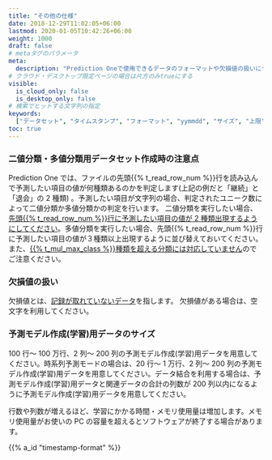 ```yaml
---
title: "その他の仕様"
date: 2018-12-29T11:02:05+06:00
lastmod: 2020-01-05T10:42:26+06:00
weight: 1000
draft: false
# metaタグのパラメータ
meta:
  description: "Prediction Oneで使用できるデータのフォーマットや欠損値の扱いについて説明します。"
# クラウド・デスクトップ限定ページの場合は片方のみtrueにする
visible:
  is_cloud_only: false
  is_desktop_only: false
# 検索でヒットする文字列の指定
keywords:
  ["データセット", "タイムスタンプ", "フォーマット", "yymmdd", "サイズ", "上限"]
toc: true
---
```


### 二値分類・多値分類用データセット作成時の注意点

Prediction One では、ファイルの先頭{{% t_read_row_num %}}行を読み込んで予測したい項目の値が何種類あるのかを判定します(上記の例だと「継続」と「退会」の 2 種類) 。予測したい項目が文字列の場合、判定されたユニーク数によって二値分類か多値分類かの判定を行います。
二値分類を実行したい場合、<u>先頭{{% t_read_row_num %}}行に予測したい項目の値が 2 種類出現するようにしてください</u>。多値分類を実行したい場合、先頭{{% t_read_row_num %}}行に予測したい項目の値が３種類以上出現するように並び替えておいてください。また、<u>{{% t_mul_max_class %}}種類を超える分類には対応していません</u>のでご注意ください。

### 欠損値の扱い

欠損値とは、<u>記録が取れていないデータ</u>を指します。
欠損値がある場合は、空文字を利用してください。

### 予測モデル作成(学習)用データのサイズ

100 行～ 100 万行、2 列～ 200 列の予測モデル作成(学習)用データを用意してください。時系列予測モードの場合は、20 行～ 1 万行、2 列～ 200 列の予測モデル作成(学習)用データを用意してください。データ結合を利用する場合は、予測モデル作成(学習)用データと関連データの合計の列数が 200 列以内になるように予測モデル作成(学習)用データを用意してください。

行数や列数が増えるほど、学習にかかる時間・メモリ使用量は増加します。メモリ使用量がお使いの PC の容量を超えるとソフトウェアが終了する場合があります。

{{% a_id "timestamp-format" %}}
